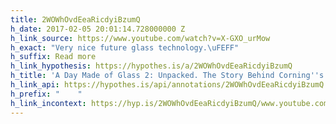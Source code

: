 ```yaml
---
title: 2WOWhOvdEeaRicdyiBzumQ
h_date: 2017-02-05 20:01:14.728000000 Z
h_link_source: https://www.youtube.com/watch?v=X-GXO_urMow
h_exact: "Very nice future glass technology.\uFEFF"
h_suffix: Read more
h_link_hypothesis: https://hypothes.is/a/2WOWhOvdEeaRicdyiBzumQ
h_title: 'A Day Made of Glass 2: Unpacked. The Story Behind Corning''s Vision. (2012)'
h_link_api: https://hypothes.is/api/annotations/2WOWhOvdEeaRicdyiBzumQ
h_prefix: "    "
h_link_incontext: https://hyp.is/2WOWhOvdEeaRicdyiBzumQ/www.youtube.com/watch?v=X-GXO_urMow
---
```


